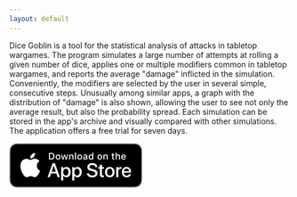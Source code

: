 ```yaml
---
layout: default
---
```

Dice Goblin is a tool for the statistical analysis of attacks in tabletop wargames. The program simulates a large number of attempts at rolling a given number of dice, applies one or multiple modifiers common in tabletop wargames, and reports the average "damage" inflicted in the simulation. Conveniently, the modifiers are selected by the user in several simple, consecutive steps. Unusually among similar apps, a graph with the distribution of "damage" is also shown, allowing the user to see not only the average result, but also the probability spread. Each simulation can be stored in the app's archive and visually compared with other simulations. The application offers a free trial for seven days.

<a href="https://apps.apple.com/us/app/id1543604805">
    <img src="assets/img/app_store_en.svg" alt="App Store" />
</a>